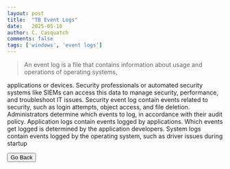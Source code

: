 ```yaml
---
layout: post
title:  "TB Event Logs"
date:   2025-05-16
author: C. Casquatch
comments: false
tags: ['windows', 'event logs']
---
```



> An event log is a file that contains information about usage and operations of operating systems,

applications or devices. Security professionals or automated security systems like SIEMs can access this
data to manage security, performance, and troubleshoot IT issues.
Security event log contain events related to security, such as login attempts, object access, and file
deletion. Administrators determine which events to log, in accordance with their audit policy.
Application logs contain events logged by applications. Which events get logged is determined by the
application developers.
System logs contain events logged by the operating system, such as driver issues during startup

<button onclick="history.back()">Go Back</button>
